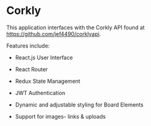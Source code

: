 # Corkly

This application interfaces with the Corkly API found at https://github.com/jef4490/corklyapi.

Features include:

- React.js User Interface

- React Router

- Redux State Management

- JWT Authentication

- Dynamic and adjustable styling for Board Elements

- Support for images- links & uploads
